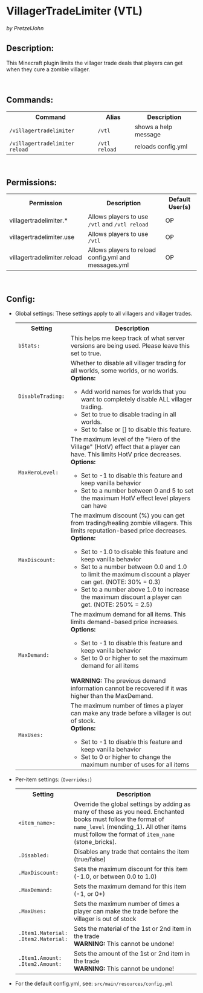 <h1>VillagerTradeLimiter (VTL)</h1>
<h6>by PretzelJohn</h6>

<h2>Description:</h2>
<p>This Minecraft plugin limits the villager trade deals that players can get when they cure a zombie villager.</p>
<br>

<h2>Commands:</h2>
<table>
    <tr>
        <th>Command</th>
        <th>Alias</th>
        <th>Description</th>
    </tr>
    <tr>
        <td><code>/villagertradelimiter</code></td>
        <td><code>/vtl</code></td>
        <td>shows a help message</td>
    </tr>
    <tr>
        <td><code>/villagertradelimiter reload</code></td>
        <td><code>/vtl reload</code></td>
        <td>reloads config.yml</td>
    </tr>
</table><br>

<h2>Permissions:</h2>
<table>
    <tr>
        <th>Permission</th>
        <th>Description</th>
        <th>Default User(s)</th>
    </tr>
    <tr>
        <td>villagertradelimiter.*</td>
        <td>Allows players to use <code>/vtl</code> and <code>/vtl reload</code></td>
        <td>OP</td>
    </tr>
    <tr>
        <td>villagertradelimiter.use</td>
        <td>Allows players to use <code>/vtl</code></td>
        <td>OP</td>
    </tr>
    <tr>
        <td>villagertradelimiter.reload</td>
        <td>Allows players to reload config.yml and messages.yml</td>
        <td>OP</td>
    </tr>
</table><br>

<h2>Config:</h2>
<ul>
    <li>
        <p>Global settings: These settings apply to all villagers and villager trades.</p>
        <table>
            <tr>
                <th>Setting</th>
                <th>Description</th>
            </tr>
            <tr>
                <td><code>bStats:</code></td>
                <td>This helps me keep track of what server versions are being used. Please leave this set to true.</td>
            </tr>
            <tr>
                <td><code>DisableTrading:</code></td>
                <td>Whether to disable all villager trading for all worlds, some worlds, or no worlds.<br/><strong>Options:</strong>
                    <ul>
                        <li>Add world names for worlds that you want to completely disable ALL villager trading.</li>
                        <li>Set to true to disable trading in all worlds.</li>
                        <li>Set to false or [] to disable this feature.</li>
                    </ul>
                </td>
            </tr>
            <tr>
                <td><code>MaxHeroLevel:</code></td>
                <td>The maximum level of the "Hero of the Village" (HotV) effect that a player can have. This limits HotV price decreases.<br/><strong>Options:</strong>
                    <ul>
                        <li>Set to -1 to disable this feature and keep vanilla behavior</li>
                        <li>Set to a number between 0 and 5 to set the maximum HotV effect level players can have</li>
                    </ul>
                </td>
            </tr>
            <tr>
                <td><code>MaxDiscount:</code></td>
                <td>The maximum discount (%) you can get from trading/healing zombie villagers. This limits reputation-based price decreases.<br/><strong>Options:</strong>
                    <ul>
                        <li>Set to -1.0 to disable this feature and keep vanilla behavior</li>
                        <li>Set to a number between 0.0 and 1.0 to limit the maximum discount a player can get. (NOTE: 30% = 0.3)</li>
                        <li>Set to a number above 1.0 to increase the maximum discount a player can get. (NOTE: 250% = 2.5)</li>
                    </ul>
                </td>
            </tr>
            <tr>
                <td><code>MaxDemand:</code></td>
                <td>The maximum demand for all items. This limits demand-based price increases.<br/><strong>Options:</strong>
                    <ul>
                        <li>Set to -1 to disable this feature and keep vanilla behavior</li>
                        <li>Set to 0 or higher to set the maximum demand for all items</li>
                    </ul><br>
                    <strong>WARNING:</strong> The previous demand information cannot be recovered if it was higher than the MaxDemand.
                </td>
            </tr>
            <tr>
                <td><code>MaxUses:</code></td>
                <td>The maximum number of times a player can make any trade before a villager is out of stock.<br/><strong>Options:</strong>
                    <ul>
                        <li>Set to -1 to disable this feature and keep vanilla behavior</li>
                        <li>Set to 0 or higher to change the maximum number of uses for all items</li>
                    </ul>
                </td>
            </tr>
        </table>
    </li>
    <li>
        <p>Per-item settings: (<code>Overrides:</code>)</p>
        <table>
            <tr>
                <th>Setting</th>
                <th>Description</th>
            </tr>
            <tr>
                <td><code>&lt;item_name&gt;:</code></td>
                <td>Override the global settings by adding as many of these as you need. Enchanted books must follow the format of <code>name_level</code> (mending_1). All other items must follow the format of <code>item_name</code> (stone_bricks).</td>
            </tr>
            <tr>
                <td><code>.Disabled:</code></td>
                <td>Disables any trade that contains the item (true/false)</td>
            </tr>
            <tr>
                <td><code>.MaxDiscount:</code></td>
                <td>Sets the maximum discount for this item (-1.0, or between 0.0 to 1.0)</td>
            </tr>
            <tr>
                <td><code>.MaxDemand:</code></td>
                <td>Sets the maximum demand for this item (-1, or 0+)</td>
            </tr>
            <tr>
                <td><code>.MaxUses:</code></td>
                <td>Sets the maximum number of times a player can make the trade before the villager is out of stock</td>
            </tr>
            <tr>
                <td><code>.Item1.Material:</code><br><code>.Item2.Material:</code></td>
                <td>Sets the material of the 1st or 2nd item in the trade<br><strong>WARNING:</strong> This cannot be undone!</td>
            </tr>
            <tr>
                <td><code>.Item1.Amount:</code><br><code>.Item2.Amount:</code></td>
                <td>Sets the amount of the 1st or 2nd item in the trade<br><strong>WARNING:</strong> This cannot be undone!</td>
            </tr>
        </table>
    </li>
    <li>
        <p>For the default config.yml, see: <code>src/main/resources/config.yml</code></p>
    </li>
</ul>